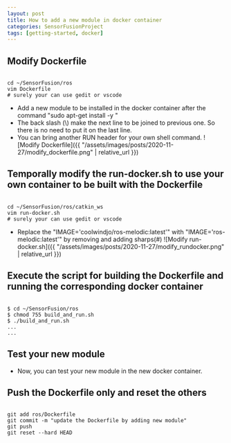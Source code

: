 ```yaml
---
layout: post
title: How to add a new module in docker container
categories: SensorFusionProject
tags: [getting-started, docker]
---
```


## Modify Dockerfile

```terminal

cd ~/SensorFusion/ros
vim Dockerfile
# surely your can use gedit or vscode

```

- Add a new module to be installed in the docker container after the command "sudo apt-get install -y \"
- The back slash (\\) make the next line to be joined to previous one. So there is no need to put it on the last line.
- You can bring another RUN header for your own shell command.
![Modify Dockerfile]({{ "/assets/images/posts/2020-11-27/modify_dockerfile.png" | relative_url }})

## Temporally modify the run-docker.sh to use your own container to be built with the Dockerfile

```terminal

cd ~/SensorFusion/ros/catkin_ws
vim run-docker.sh
# surely your can use gedit or vscode

```

- Replace the "IMAGE='coolwindjo/ros-melodic:latest'" with "IMAGE='ros-melodic:latest'" by removing and adding sharps(#)
![Modify run-docker.sh]({{ "/assets/images/posts/2020-11-27/modify_rundocker.png" | relative_url }})

## Execute the script for building the Dockerfile and running the corresponding docker container

```terminal

$ cd ~/SensorFusion/ros
$ chmod 755 build_and_run.sh
$ ./build_and_run.sh
...
...

```

## Test your new module

- Now, you can test your new module in the new docker container.

## Push the Dockerfile only and reset the others

```terminal

git add ros/Dockerfile
git commit -m "update the Dockerfile by adding new module"
git push
git reset --hard HEAD

```
